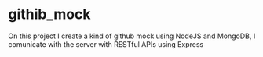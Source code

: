 # githib_mock

On this project I create a kind of github mock using NodeJS and MongoDB, I comunicate with the server with RESTful APIs using Express
